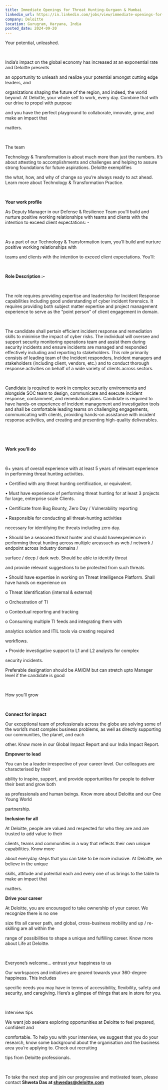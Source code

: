 ```yaml
---
title: Immediate Openings for Threat Hunting-Gurgaon & Mumbai
linkedin_url: https://in.linkedin.com/jobs/view/immediate-openings-for-threat-hunting-gurgaon-mumbai-at-deloitte-3982414582?position=1&pageNum=0&refId=CQHtusRZgzA9pIs%2Bro5K4Q%3D%3D&trackingId=fykZ0ALuf1weShf%2F5%2BkDSA%3D%3D
company: Deloitte
location: Gurugram, Haryana, India
posted_date: 2024-09-20
---
```


<div class="description__text description__text--rich">
<section class="show-more-less-html" data-max-lines="5">
<div class="show-more-less-html__markup show-more-less-html__markup--clamp-after-5 relative overflow-hidden">
<p>Your potential, unleashed.</p><p><br/></p><p>India’s impact on the global economy has increased at an exponential rate and Deloitte presents</p><p>an opportunity to unleash and realize your potential amongst cutting edge leaders, and</p><p>organizations shaping the future of the region, and indeed, the world beyond. At Deloitte, your whole self to work, every day. Combine that with our drive to propel with purpose</p><p>and you have the perfect playground to collaborate, innovate, grow, and make an impact that</p><p>matters.</p><p><br/></p><p>The team</p><p>Technology &amp; Transformation is about much more than just the numbers. It’s about attesting to accomplishments and challenges and helping to assure strong foundations for future aspirations. Deloitte exemplifies</p><p>the what, how, and why of change so you’re always ready to act ahead. Learn more about Technology &amp; Transformation Practice.</p><p><br/></p><p><strong>Your work profile</strong></p><p>As Deputy Manager in our Defense &amp; Resilience Team you’ll build and nurture positive working relationships with teams and clients with the intention to exceed client expectations: -</p><p><br/></p><p>As a part of our Technology &amp; Transformation team, you’ll build and nurture positive working relationships with</p><p>teams and clients with the intention to exceed client expectations. You’ll:</p><p><br/></p><p><strong>Role Description :-</strong></p><p><br/></p><p>The role requires providing expertise and leadership for Incident Response capabilities including good understanding of cyber incident forensics. It requires providing both subject matter expertise and project management experience to serve as the “point person” of client engagement in domain.</p><p><br/></p><p>The candidate shall pertain efficient incident response and remediation skills to minimise the impact of cyber risks. The individual will oversee and support security monitoring operations team and assist them during security incidents and ensure incidents are managed and responded effectively including and reporting to stakeholders. This role primarily consists of leading team of the Incident responders, Incident managers and stakeholders (including client, vendors, etc.) and to conduct thorough response activities on behalf of a wide variety of clients across sectors.</p><p><br/></p><p>Candidate is required to work in complex security environments and alongside SOC team to design, communicate and execute incident response, containment, and remediation plans. Candidate is required to have hands-on experience of incident management and investigation tools and shall be comfortable leading teams on challenging engagements, communicating with clients, providing hands-on assistance with incident response activities, and creating and presenting high-quality deliverables.</p><p><br/></p><p><br/></p><p><strong>Work you’ll do</strong></p><p><br/></p><p>6+ years of overall experience with at least 5 years of relevant experience in performing threat hunting activities.</p><p>• Certified with any threat hunting certification, or equivalent.</p><p>• Must have experience of performing threat hunting for at least 3 projects for large, enterprise scale Clients.</p><p>• Certificate from Bug Bounty, Zero Day / Vulnerability reporting</p><p>• Responsible for conducting all threat-hunting activities</p><p>necessary for identifying the threats including zero day.</p><p>• Should be a seasoned threat hunter and should haveexperience in performing threat hunting across multiple areassuch as web / network / endpoint across industry domains /</p><p>surface / deep / dark web. Should be able to identify threat</p><p>and provide relevant suggestions to be protected from such threats</p><p>• Should have expertise in working on Threat Intelligence Platform. Shall have hands on experience on</p><p>o Threat Identification (internal &amp; external)</p><p>o Orchestration of TI</p><p>o Contextual reporting and tracking</p><p>o Consuming multiple TI feeds and integrating them with</p><p>analytics solution and ITIL tools via creating required</p><p>workflows.</p><p>• Provide investigative support to L1 and L2 analysts for complex</p><p>security incidents.</p><p>Preferable designation should be AM/DM but can stretch upto Manager level if the candidate is good</p><p><br/></p><p>How you’ll grow</p><p><br/></p><p><strong>Connect for impact</strong></p><p>Our exceptional team of professionals across the globe are solving some of the world’s most complex business problems, as well as directly supporting our communities, the planet, and each</p><p>other. Know more in our Global Impact Report and our India Impact Report.</p><p><strong>Empower to lead</strong></p><p>You can be a leader irrespective of your career level. Our colleagues are characterised by their</p><p>ability to inspire, support, and provide opportunities for people to deliver their best and grow both</p><p>as professionals and human beings. Know more about Deloitte and our One Young World</p><p>partnership.</p><p><strong>Inclusion for all</strong></p><p>At Deloitte, people are valued and respected for who they are and are trusted to add value to their</p><p>clients, teams and communities in a way that reflects their own unique capabilities. Know more</p><p>about everyday steps that you can take to be more inclusive. At Deloitte, we believe in the unique</p><p>skills, attitude and potential each and every one of us brings to the table to make an impact that</p><p>matters.</p><p><strong>Drive your career</strong></p><p>At Deloitte, you are encouraged to take ownership of your career. We recognize there is no one</p><p>size fits all career path, and global, cross-business mobility and up / re-skilling are all within the</p><p>range of possibilities to shape a unique and fulfilling career. Know more about Life at Deloitte.</p><p><br/></p><p>Everyone’s welcome… entrust your happiness to us</p><p>Our workspaces and initiatives are geared towards your 360-degree happiness. This includes</p><p>specific needs you may have in terms of accessibility, flexibility, safety and security, and caregiving. Here’s a glimpse of things that are in store for you.</p><p><br/></p><p>Interview tips</p><p>We want job seekers exploring opportunities at Deloitte to feel prepared, confident and</p><p>comfortable. To help you with your interview, we suggest that you do your research, know some background about the organisation and the business area you’re applying to. Check out recruiting</p><p>tips from Deloitte professionals.</p><p><br/></p><p>To take the next step and join our progressive and motivated team, please contact <strong>Shweta Das at <u>shwedas@deloitte.com</u></strong></p><p></p>
</div>


<!-- --> </section>
</div>